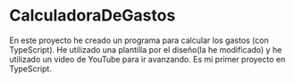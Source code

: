 # CalculadoraDeGastos

En este proyecto he creado un programa para calcular los gastos (con TypeScript). He utilizado una plantilla por el diseño(la he modificado) y he utilizado un video de YouTube para ir avanzando.
Es mi primer proyecto en TypeScript.
